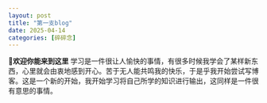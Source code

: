 ```yaml
---
layout: post
title: "第一支blog"
date: 2025-04-14
categories: [碎碎念]
---
```


**👋欢迎你能来到这里**
学习是一件很让人愉快的事情，有很多时候我学会了某样新东西，心里就会由衷地感到开心。苦于无人能共鸣我的快乐，于是乎我开始尝试写博客。这是一个新的开始，我开始学习将自己所学的知识进行输出，这同样是一件很有意思的事情。
